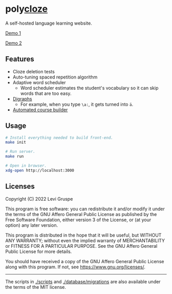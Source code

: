 # poly<u>cloze</u>

A self-hosted language learning website.

[Demo 1](https://demo.polycloze.com)

[Demo 2](https://polycloze-demo.herokuapp.com/)

## Features

- Cloze deletion tests
- Auto-tuning spaced repetition algorithm
- Adaptive word scheduler
    + Word scheduler estimates the student's vocabulary so it can skip words that are too easy.
- [Digraphs](./docs/digraphs.md)
    + For example, when you type `\a:`, it gets turned into `ä`.
- [Automated course builder](./python)

## Usage

```bash
# Install everything needed to build front-end.
make init

# Run server.
make run

# Open in browser.
xdg-open http://localhost:3000
```

## Licenses

Copyright (C) 2022 Levi Gruspe

This program is free software: you can redistribute it and/or modify
it under the terms of the GNU Affero General Public License as published by
the Free Software Foundation, either version 3 of the License, or
(at your option) any later version.

This program is distributed in the hope that it will be useful,
but WITHOUT ANY WARRANTY; without even the implied warranty of
MERCHANTABILITY or FITNESS FOR A PARTICULAR PURPOSE.  See the
GNU Affero General Public License for more details.

You should have received a copy of the GNU Affero General Public License
along with this program.  If not, see <https://www.gnu.org/licenses/>.

---

The scripts in [./scripts](./scripts) and
[./database/migrations](./database/migrations) are also available under the
terms of the MIT license.
